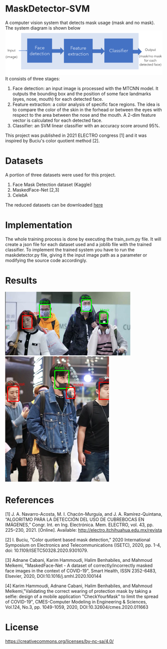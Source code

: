 # MaskDetector-SVM
A computer vision system that detects mask usage (mask and no mask).
The system diagram is shown below
![Mask Detection Diagram](./image/MaskDetector%20diagram.png)
It consists of three stages:
1) Face detection: an input image is processed with the MTCNN model. It outputs the bounding box and the position of some face landmarks (eyes, nose, mouth) for each detected face.
2) Feature extraction: a color analysis of specific face regions. The idea is to compare the color of the skin in the forhead or between the eyes with respect to the area between the nose and the mouth. A 2-dim feature vector is calculated for each detected face.
3) Classifier: an SVM linear classifier with an accuracy score around 95%.

This project was published in 2021 ELECTRO congress [1] and it was inspired by Buciu's color quotient method [2].

# Datasets
A portion of three datasets were used for this project.
1) Face Mask Detection dataset (Kaggle)
2) MaskedFace-Net [2,3]
3) CelebA

The reduced datasets can be downloaded [here](https://drive.google.com/drive/folders/1-1iwVY7gzeKFAERmCEPkn-W_MK2Y4A6r?usp=sharing)

# Implementation
The whole training process is done by executing the train_svm.py file. It will create a json file for each dataset used and a joblib file with the trained classifier.
To implement the trained system you have to run the maskdetector.py file, giving it the input image path as a parameter or modifying the source code accordingly.


# Results
![result 9](./data/result_9.png) ![result 5](./data/result_5.png)


# References
[1] J. A. Navarro-Acosta, M. I. Chacón-Murguía, and J. A. Ramírez-Quintana, “ALGORITMO PARA LA DETECCIÓN DEL USO DE CUBREBOCAS EN IMÁGENES,” Congr. Int. en Ing. Electrónica. Mem. ELECTRO, vol. 43, pp. 225–230, 2021. [Online]. Available: http://electro.itchihuahua.edu.mx/revista

[2] I. Buciu, "Color quotient based mask detection," 2020 International Symposium on Electronics and Telecommunications (ISETC), 2020, pp. 1-4, doi: 10.1109/ISETC50328.2020.9301079.

[3] Adnane Cabani, Karim Hammoudi, Halim Benhabiles, and Mahmoud Melkemi, "MaskedFace-Net - A dataset of correctly/incorrectly masked face images in the context of COVID-19", Smart Health, ISSN 2352-6483, Elsevier, 2020, DOI:10.1016/j.smhl.2020.100144

[4] Karim Hammoudi, Adnane Cabani, Halim Benhabiles, and Mahmoud Melkemi,"Validating the correct wearing of protection mask by taking a selfie: design of a mobile application "CheckYourMask" to limit the spread of COVID-19", CMES-Computer Modeling in Engineering & Sciences, Vol.124, No.3, pp. 1049-1059, 2020, DOI:10.32604/cmes.2020.011663

# License
https://creativecommons.org/licenses/by-nc-sa/4.0/

